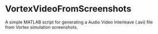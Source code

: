 # VortexVideoFromScreenshots

A simple MATLAB script for generating a Audio Video Interleave (.avi) file from Vortex simulation screenshots.
